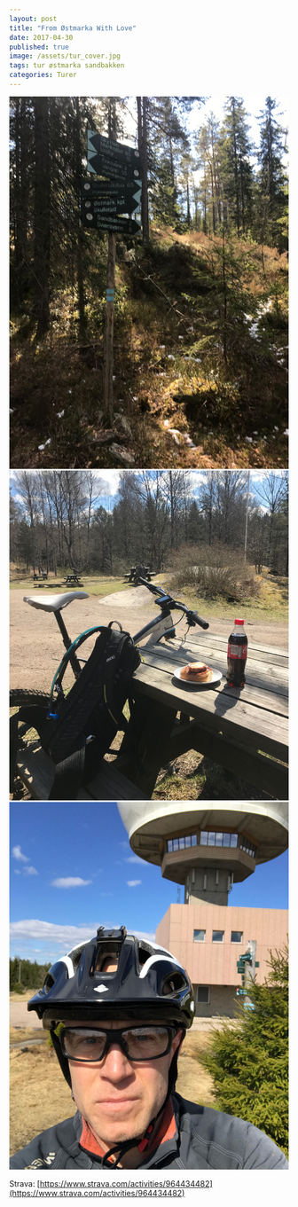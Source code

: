 ```yaml
---
layout: post
title: "From Østmarka With Love"
date: 2017-04-30
published: true
image: /assets/tur_cover.jpg
tags: tur østmarka sandbakken
categories: Turer 
---
```


<a href="/assets/tur1.jpg" data-lightbox="tur-1" data-title="Flest skilt per skiltstoplpe?">
  <img src="/assets/tur1.jpg" title="Flest skilt per skiltstolpe">
</a>

<a href="/assets/tur2.jpg" data-lightbox="tur-1" data-title="Bolle på Sandbakken">
  <img src="/assets/tur2.jpg" title="Bolle på sandbaklen">
</a>

<a href="/assets/tur3.jpg" data-lightbox="tur-1" data-title="Oppom Haukåsen for obligatorisk selfie med kula.">
  <img src="/assets/tur3.jpg" title="Høyt startnummer denne gangen">
</a>

Strava: [https://www.strava.com/activities/964434482](https://www.strava.com/activities/964434482)

